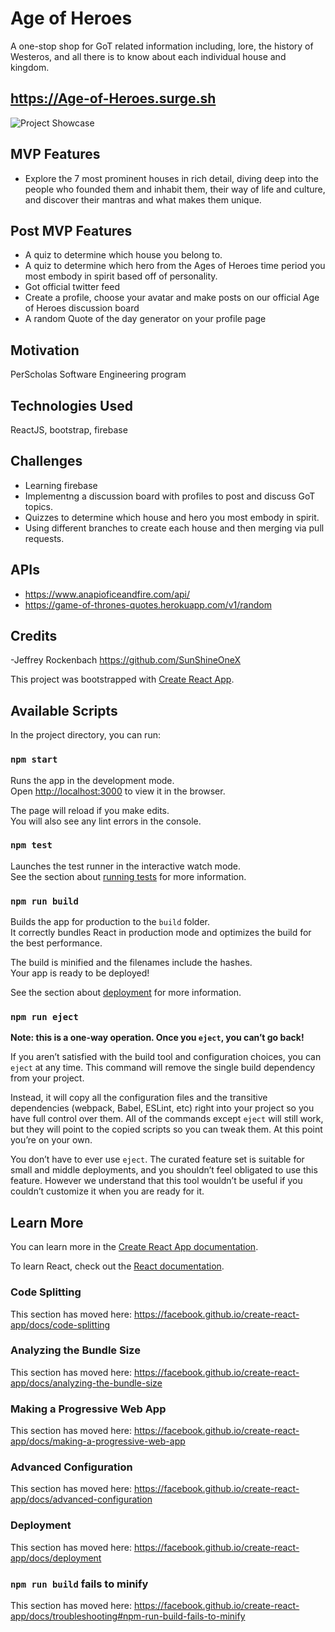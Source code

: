 # Age of Heroes
A one-stop shop for GoT related information including, lore, the history of Westeros, and all there is to know about each individual house and kingdom.

## https://Age-of-Heroes.surge.sh

![Project Showcase](https://github.com/SunShineOneX/Watchers-on-the-Wall/blob/master/Project-showcase.png?raw=true)

## MVP Features

- Explore the 7 most prominent houses in rich detail, diving deep into the people who founded them and inhabit them, their way of life and culture, and discover their mantras and what makes them unique.

## Post MVP Features
- A quiz to determine which house you belong to.
- A quiz to determine which hero from the Ages of Heroes time period you most embody in spirit based off of personality.
- Got official twitter feed
- Create a profile, choose your avatar and make posts on our official Age of Heroes discussion board
- A random Quote of the day generator on your profile page

## Motivation
PerScholas Software Engineering program

## Technologies Used
ReactJS, bootstrap, firebase

## Challenges
- Learning firebase
- Implementng a discussion board with profiles to post and discuss GoT topics.
- Quizzes to determine which house and hero you most embody in spirit.
- Using different branches to create each house and then merging via pull requests.

## APIs
- https://www.anapioficeandfire.com/api/
- https://game-of-thrones-quotes.herokuapp.com/v1/random

## Credits
-Jeffrey Rockenbach https://github.com/SunShineOneX


This project was bootstrapped with [Create React App](https://github.com/facebook/create-react-app).

## Available Scripts

In the project directory, you can run:

### `npm start`

Runs the app in the development mode.<br />
Open [http://localhost:3000](http://localhost:3000) to view it in the browser.

The page will reload if you make edits.<br />
You will also see any lint errors in the console.

### `npm test`

Launches the test runner in the interactive watch mode.<br />
See the section about [running tests](https://facebook.github.io/create-react-app/docs/running-tests) for more information.

### `npm run build`

Builds the app for production to the `build` folder.<br />
It correctly bundles React in production mode and optimizes the build for the best performance.

The build is minified and the filenames include the hashes.<br />
Your app is ready to be deployed!

See the section about [deployment](https://facebook.github.io/create-react-app/docs/deployment) for more information.

### `npm run eject`

**Note: this is a one-way operation. Once you `eject`, you can’t go back!**

If you aren’t satisfied with the build tool and configuration choices, you can `eject` at any time. This command will remove the single build dependency from your project.

Instead, it will copy all the configuration files and the transitive dependencies (webpack, Babel, ESLint, etc) right into your project so you have full control over them. All of the commands except `eject` will still work, but they will point to the copied scripts so you can tweak them. At this point you’re on your own.

You don’t have to ever use `eject`. The curated feature set is suitable for small and middle deployments, and you shouldn’t feel obligated to use this feature. However we understand that this tool wouldn’t be useful if you couldn’t customize it when you are ready for it.

## Learn More

You can learn more in the [Create React App documentation](https://facebook.github.io/create-react-app/docs/getting-started).

To learn React, check out the [React documentation](https://reactjs.org/).

### Code Splitting

This section has moved here: https://facebook.github.io/create-react-app/docs/code-splitting

### Analyzing the Bundle Size

This section has moved here: https://facebook.github.io/create-react-app/docs/analyzing-the-bundle-size

### Making a Progressive Web App

This section has moved here: https://facebook.github.io/create-react-app/docs/making-a-progressive-web-app

### Advanced Configuration

This section has moved here: https://facebook.github.io/create-react-app/docs/advanced-configuration

### Deployment

This section has moved here: https://facebook.github.io/create-react-app/docs/deployment

### `npm run build` fails to minify

This section has moved here: https://facebook.github.io/create-react-app/docs/troubleshooting#npm-run-build-fails-to-minify
